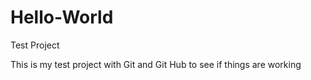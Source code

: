# Hello-World
Test Project

This is my test project with Git and Git Hub to see if things are working
